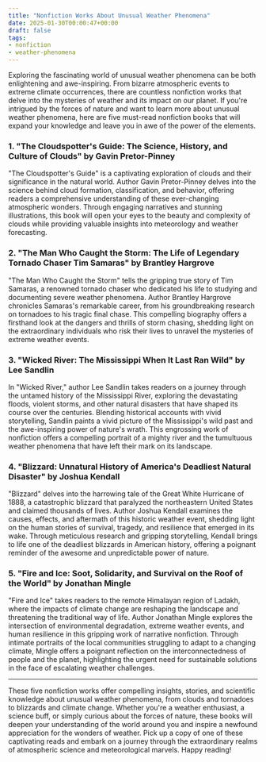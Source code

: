```yaml
---
title: "Nonfiction Works About Unusual Weather Phenomena"
date: 2025-01-30T00:00:47+00:00
draft: false
tags:
- nonfiction
- weather-phenomena
---
```


Exploring the fascinating world of unusual weather phenomena can be both enlightening and awe-inspiring. From bizarre atmospheric events to extreme climate occurrences, there are countless nonfiction works that delve into the mysteries of weather and its impact on our planet. If you're intrigued by the forces of nature and want to learn more about unusual weather phenomena, here are five must-read nonfiction books that will expand your knowledge and leave you in awe of the power of the elements.

### 1. "The Cloudspotter's Guide: The Science, History, and Culture of Clouds" by Gavin Pretor-Pinney

"The Cloudspotter's Guide" is a captivating exploration of clouds and their significance in the natural world. Author Gavin Pretor-Pinney delves into the science behind cloud formation, classification, and behavior, offering readers a comprehensive understanding of these ever-changing atmospheric wonders. Through engaging narratives and stunning illustrations, this book will open your eyes to the beauty and complexity of clouds while providing valuable insights into meteorology and weather forecasting.

### 2. "The Man Who Caught the Storm: The Life of Legendary Tornado Chaser Tim Samaras" by Brantley Hargrove

"The Man Who Caught the Storm" tells the gripping true story of Tim Samaras, a renowned tornado chaser who dedicated his life to studying and documenting severe weather phenomena. Author Brantley Hargrove chronicles Samaras's remarkable career, from his groundbreaking research on tornadoes to his tragic final chase. This compelling biography offers a firsthand look at the dangers and thrills of storm chasing, shedding light on the extraordinary individuals who risk their lives to unravel the mysteries of extreme weather events.

### 3. "Wicked River: The Mississippi When It Last Ran Wild" by Lee Sandlin

In "Wicked River," author Lee Sandlin takes readers on a journey through the untamed history of the Mississippi River, exploring the devastating floods, violent storms, and other natural disasters that have shaped its course over the centuries. Blending historical accounts with vivid storytelling, Sandlin paints a vivid picture of the Mississippi's wild past and the awe-inspiring power of nature's wrath. This engrossing work of nonfiction offers a compelling portrait of a mighty river and the tumultuous weather phenomena that have left their mark on its landscape.

### 4. "Blizzard: Unnatural History of America's Deadliest Natural Disaster" by Joshua Kendall

"Blizzard" delves into the harrowing tale of the Great White Hurricane of 1888, a catastrophic blizzard that paralyzed the northeastern United States and claimed thousands of lives. Author Joshua Kendall examines the causes, effects, and aftermath of this historic weather event, shedding light on the human stories of survival, tragedy, and resilience that emerged in its wake. Through meticulous research and gripping storytelling, Kendall brings to life one of the deadliest blizzards in American history, offering a poignant reminder of the awesome and unpredictable power of nature.

### 5. "Fire and Ice: Soot, Solidarity, and Survival on the Roof of the World" by Jonathan Mingle

"Fire and Ice" takes readers to the remote Himalayan region of Ladakh, where the impacts of climate change are reshaping the landscape and threatening the traditional way of life. Author Jonathan Mingle explores the intersection of environmental degradation, extreme weather events, and human resilience in this gripping work of narrative nonfiction. Through intimate portraits of the local communities struggling to adapt to a changing climate, Mingle offers a poignant reflection on the interconnectedness of people and the planet, highlighting the urgent need for sustainable solutions in the face of escalating weather challenges.

---

These five nonfiction works offer compelling insights, stories, and scientific knowledge about unusual weather phenomena, from clouds and tornadoes to blizzards and climate change. Whether you're a weather enthusiast, a science buff, or simply curious about the forces of nature, these books will deepen your understanding of the world around you and inspire a newfound appreciation for the wonders of weather. Pick up a copy of one of these captivating reads and embark on a journey through the extraordinary realms of atmospheric science and meteorological marvels. Happy reading!